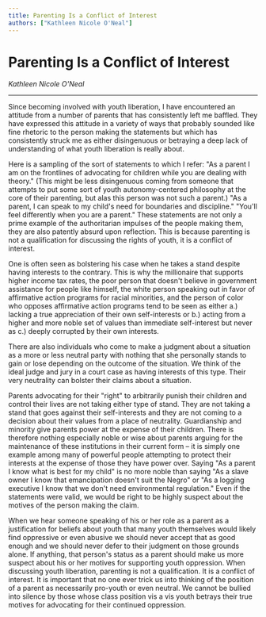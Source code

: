 ```yaml
---
title: Parenting Is a Conflict of Interest
authors: ["Kathleen Nicole O'Neal"]
---
```


# Parenting Is a Conflict of Interest

_Kathleen Nicole O'Neal_

---

Since becoming involved with youth liberation, I have encountered an attitude from a number of parents that has consistently left me baffled. They have expressed this attitude in a variety of ways that probably sounded like fine rhetoric to the person making the statements but which has consistently struck me as either disingenuous or betraying a deep lack of understanding of what youth liberation is really about.

Here is a sampling of the sort of statements to which I refer: "As a parent I am on the frontlines of advocating for children while you are dealing with theory." (This might be less disingenuous coming from someone that attempts to put some sort of youth autonomy-centered philosophy at the core of their parenting, but alas this person was not such a parent.) "As a parent, I can speak to my child's need for boundaries and discipline." "You'll feel differently when you are a parent." These statements are not only a prime example of the authoritarian impulses of the people making them, they are also patently absurd upon reflection. This is because parenting is not a qualification for discussing the rights of youth, it is a conflict of interest.

One is often seen as bolstering his case when he takes a stand despite having interests to the contrary. This is why the millionaire that supports higher income tax rates, the poor person that doesn't believe in government assistance for people like himself, the white person speaking out in favor of affirmative action programs for racial minorities, and the person of color who opposes affirmative action programs tend to be seen as either a.) lacking a true appreciation of their own self-interests or b.) acting from a higher and more noble set of values than immediate self-interest but never as c.) deeply corrupted by their own interests.

There are also individuals who come to make a judgment about a situation as a more or less neutral party with nothing that she personally stands to gain or lose depending on the outcome of the situation. We think of the ideal judge and jury in a court case as having interests of this type. Their very neutrality can bolster their claims about a situation.

Parents advocating for their "right" to arbitrarily punish their children and control their lives are not taking either type of stand. They are not taking a stand that goes against their self-interests and they are not coming to a decision about their values from a place of neutrality. Guardianship and minority give parents power at the expense of their children. There is therefore nothing especially noble or wise about parents arguing for the maintenance of these institutions in their current form – it is simply one example among many of powerful people attempting to protect their interests at the expense of those they have power over. Saying "As a parent I know what is best for my child" is no more noble than saying "As a slave owner I know that emancipation doesn't suit the Negro" or "As a logging executive I know that we don't need environmental regulation." Even if the statements were valid, we would be right to be highly suspect about the motives of the person making the claim.

When we hear someone speaking of his or her role as a parent as a justification for beliefs about youth that many youth themselves would likely find oppressive or even abusive we should never accept that as good enough and we should never defer to their judgment on those grounds alone. If anything, that person's status as a parent should make us more suspect about his or her motives for supporting youth oppression. When discussing youth liberation, parenting is not a qualification. It is a conflict of interest. It is important that no one ever trick us into thinking of the position of a parent as necessarily pro-youth or even neutral. We cannot be bullied into silence by those whose class position vis a vis youth betrays their true motives for advocating for their continued oppression.

